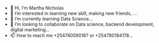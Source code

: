- 👋 Hi, I’m Martha Nicholas
- 👀 I’m interested in learning new skill, making new friends, ...
- 🌱 I’m currently learning Data Science...
- 💞️ I’m looking to collaborate on Data science, backend development, digital marketing...
- 📫 How to reach me +254740590187 or +254780184178...

<!---
MARTHA-40/MARTHA-40 is a ✨ special ✨ repository because its `README.md` (this file) appears on your GitHub profile.
You can click the Preview link to take a look at your changes.
--->
